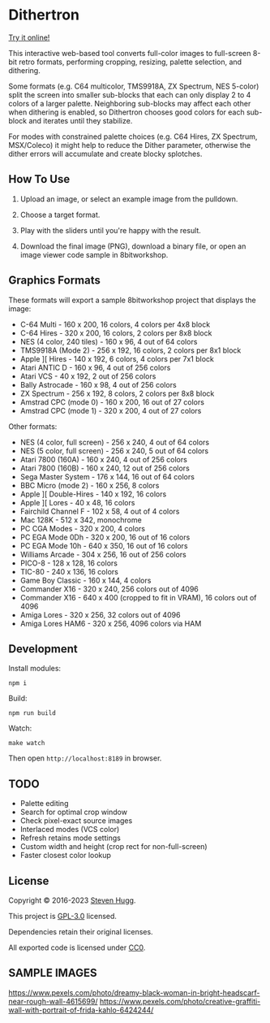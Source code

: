 Dithertron
==========

[Try it online!](https://8bitworkshop.com/dithertron/)

This interactive web-based tool converts full-color images to full-screen 8-bit retro formats,
performing cropping, resizing, palette selection, and dithering.

Some formats (e.g. C64 multicolor, TMS9918A, ZX Spectrum, NES 5-color)
split the screen into smaller sub-blocks that each can only display 2 to 4 colors of a larger palette.
Neighboring sub-blocks may affect each other when dithering is enabled,
so Dithertron chooses good colors for each sub-block and iterates until they stabilize.

For modes with constrained palette choices (e.g. C64 Hires, ZX Spectrum, MSX/Coleco)
it might help to reduce the Dither parameter, otherwise the dither errors will accumulate
and create blocky splotches.


How To Use
----------

1. Upload an image, or select an example image from the pulldown.

2. Choose a target format.

3. Play with the sliders until you're happy with the result.

4. Download the final image (PNG), download a binary file, or open an image viewer code sample in 8bitworkshop.


Graphics Formats
----------------

These formats will export a sample 8bitworkshop project that displays the image:

* C-64 Multi - 160 x 200, 16 colors, 4 colors per 4x8 block
* C-64 Hires - 320 x 200, 16 colors, 2 colors per 8x8 block
* NES (4 color, 240 tiles) - 160 x 96, 4 out of 64 colors
* TMS9918A (Mode 2) - 256 x 192, 16 colors, 2 colors per 8x1 block
* Apple ][ Hires - 140 x 192, 6 colors, 4 colors per 7x1 block
* Atari ANTIC D - 160 x 96, 4 out of 256 colors
* Atari VCS - 40 x 192, 2 out of 256 colors
* Bally Astrocade - 160 x 98, 4 out of 256 colors
* ZX Spectrum - 256 x 192, 8 colors, 2 colors per 8x8 block
* Amstrad CPC (mode 0) - 160 x 200, 16 out of 27 colors
* Amstrad CPC (mode 1) - 320 x 200, 4 out of 27 colors

Other formats:

* NES (4 color, full screen) - 256 x 240, 4 out of 64 colors
* NES (5 color, full screen) - 256 x 240, 5 out of 64 colors
* Atari 7800 (160A) - 160 x 240, 4 out of 256 colors
* Atari 7800 (160B) - 160 x 240, 12 out of 256 colors
* Sega Master System - 176 x 144, 16 out of 64 colors
* BBC Micro (mode 2) - 160 x 256, 8 colors
* Apple ][ Double-Hires - 140 x 192, 16 colors
* Apple ][ Lores - 40 x 48, 16 colors
* Fairchild Channel F - 102 x 58, 4 out of 4 colors
* Mac 128K - 512 x 342, monochrome
* PC CGA Modes - 320 x 200, 4 colors
* PC EGA Mode 0Dh - 320 x 200, 16 out of 16 colors
* PC EGA Mode 10h - 640 x 350, 16 out of 16 colors
* Williams Arcade - 304 x 256, 16 out of 256 colors
* PICO-8 - 128 x 128, 16 colors
* TIC-80 - 240 x 136, 16 colors
* Game Boy Classic - 160 x 144, 4 colors
* Commander X16 - 320 x 240, 256 colors out of 4096
* Commander X16 - 640 x 400 (cropped to fit in VRAM), 16 colors out of 4096
* Amiga Lores - 320 x 256, 32 colors out of 4096
* Amiga Lores HAM6 - 320 x 256, 4096 colors via HAM


Development
-----

Install modules:
~~~~
npm i
~~~~
Build:
~~~~
npm run build
~~~~
Watch:
~~~~
make watch
~~~~

Then open `http://localhost:8189` in browser.


TODO
----

* Palette editing
* Search for optimal crop window
* Check pixel-exact source images
* Interlaced modes (VCS color)
* Refresh retains mode settings
* Custom width and height (crop rect for non-full-screen)
* Faster closest color lookup

## License

Copyright © 2016-2023 [Steven Hugg](https://github.com/sehugg).

This project is [GPL-3.0](https://github.com/sehugg/8bitworkshop/blob/master/LICENSE) licensed.

Dependencies retain their original licenses.

All exported code is licensed under
[CC0](https://creativecommons.org/publicdomain/zero/1.0/).


SAMPLE IMAGES
-------------

https://www.pexels.com/photo/dreamy-black-woman-in-bright-headscarf-near-rough-wall-4615699/
https://www.pexels.com/photo/creative-graffiti-wall-with-portrait-of-frida-kahlo-6424244/
